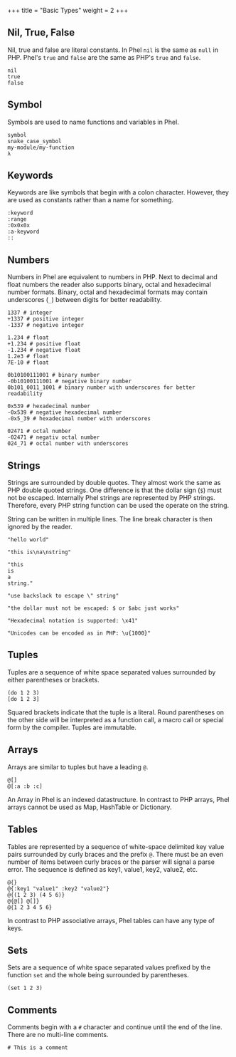 +++
title = "Basic Types"
weight = 2
+++

## Nil, True, False

Nil, true and false are literal constants. In Phel `nil` is the same as `null` in PHP. Phel's `true` and `false` are the same as PHP's `true` and `false`.

```phel
nil
true
false
```

## Symbol

Symbols are used to name functions and variables in Phel.

```phel
symbol
snake_case_symbol
my-module/my-function
λ
```

## Keywords

Keywords are like symbols that begin with a colon character. However, they are used as constants rather than a name for something.

```phel
:keyword
:range
:0x0x0x
:a-keyword
::
```

## Numbers

Numbers in Phel are equivalent to numbers in PHP. Next to decimal and
float numbers the reader also supports binary, octal and hexadecimal number formats. Binary, octal and hexadecimal formats may contain underscores (`_`) between digits for better readability.

```phel
1337 # integer
+1337 # positive integer
-1337 # negative integer

1.234 # float
+1.234 # positive float
-1.234 # negative float
1.2e3 # float
7E-10 # float

0b10100111001 # binary number
-0b10100111001 # negative binary number
0b101_0011_1001 # binary number with underscores for better readability

0x539 # hexadecimal number
-0x539 # negative hexadecimal number
-0x5_39 # hexadecimal number with underscores

02471 # octal number
-02471 # negativ octal number
024_71 # octal number with underscores
```

## Strings

Strings are surrounded by double quotes. They almost work the same as PHP double quoted strings. One difference is that the dollar sign (`$`) must not be escaped. Internally Phel strings are represented by PHP strings. Therefore, every PHP string function can be used the operate on the string.

String can be written in multiple lines. The line break character is then ignored by the reader.

```phel
"hello world"

"this is\na\nstring"

"this
is
a
string."

"use backslack to escape \" string"

"the dollar must not be escaped: $ or $abc just works"

"Hexadecimal notation is supported: \x41"

"Unicodes can be encoded as in PHP: \u{1000}"
```

## Tuples

Tuples are a sequence of white space separated values surrounded by either parentheses or brackets.

```phel
(do 1 2 3)
[do 1 2 3]
```

Squared brackets indicate that the tuple is a literal. Round parentheses on the other side will be interpreted as a function call, a macro call or special form by the compiler. Tuples are immutable.

## Arrays

Arrays are similar to tuples but have a leading `@`.

```phel
@[]
@[:a :b :c]
```

An Array in Phel is an indexed datastructure. In contrast to PHP arrays, Phel arrays cannot be used as Map, HashTable or Dictionary.

## Tables

Tables are represented by a sequence of white-space delimited key value pairs surrounded by curly braces and the prefix `@`. There must be an even number of items between curly braces or the parser will signal a parse error. The sequence is defined as key1, value1, key2, value2, etc.

```phel
@{}
@{:key1 "value1" :key2 "value2"}
@{(1 2 3) (4 5 6)}
@{@[] @[]}
@{1 2 3 4 5 6}
```

In contrast to PHP associative arrays, Phel tables can have any type of keys.

## Sets

Sets are a sequence of white space separated values prefixed by the function `set` and the whole being surrounded by parentheses.

```phel
(set 1 2 3)
```

## Comments

Comments begin with a `#` character and continue until the end of the line. There are no multi-line comments.

```phel
# This is a comment
```